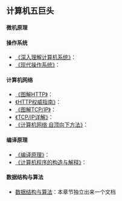 ## 计算机五巨头

#### 微机原理

#### 操作系统

- [《深入理解计算机系统》](https://book.douban.com/subject/1230413/)：
- [《现代操作系统》](https://book.douban.com/subject/3852290/)：

#### 计算机网络

- [《图解HTTP》](https://book.douban.com/subject/25863515/)：
- [《HTTP权威指南》](https://book.douban.com/subject/10746113/)：
- [《图解TCP/IP》](https://book.douban.com/subject/24737674/)：
- [《TCP/IP详解》](https://book.douban.com/subject/1088054/)：     
- [《计算机网络 自顶向下方法》](https://book.douban.com/subject/1116437/)：

#### 编译原理

- [《编译原理》](https://book.douban.com/subject/3296317/)：
- [《计算机程序的构造与解释》](https://book.douban.com/subject/1148282/)：

#### 数据结构与算法

- [数据结构与算法](https://github.com/ruyuejun/polaris/blob/master/currency/algorithm.md)：本章节独立出来一个文档